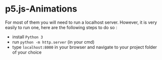 # p5.js-Animations
For most of them you will need to run a localhost server. However, it is very easily to run one, here are the following steps to do so : 
 - install `Python 3` 
 - run  `python -m http.server` (in your cmd)
 - type `localhost:8000` in your browser and navigate to your project folder of your choice
